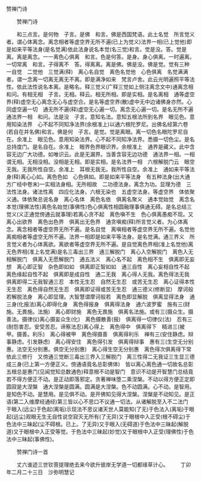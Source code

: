   赞禅门诗
　　




　　赞禅门诗

　　和三点言。是何物　子言。是佛　和言。佛是西国梵语。此土名觉　所言觉义者。谓心体离念。离念相者等虚空界无所不遍(已上为觉义)法界一相(已上觉他)即是如来平等法身(是名觉满)依此法身说名本觉(名三觉)和言。觉是没。答。觉是离。离是离念。一一离色心俱离　和言。色是何答。是身。身心俱离。一时遍离。一切常离　和言。子得离不　答。得离离。离是佛。佛是没。佛是觉。觉有三种　一自觉　二觉他　三觉满(释)　离心名自觉　离色名觉他　心色俱离　名觉满满者。谓一念离一切离无离无不离。即是满净如来　梵言卢舍。此云光明遍照平等法性。依此法性说名本离。是略名。释三觉义(广释三觉如上侧注离念文中)通离念相　和问。有相无相　子言。无相。释云。相无所相。即是实相。是名离相　通等虚空界(释)虚空无心离念无心与虚空合。是名等虚空界(散)虚中无中边诸佛身亦然。心同虚空遍一切　通无所不遍(释)虚空无心遍一切。离念无心遍一切。是名无所不遍　通法界一相　和问。法是没　子言。意知名法。意知五根法所到名界　眼见色。意用知染法界　心不起不同知净法界(余根准上)以通六根陀罗尼。出佛名经第六卷(若自在并名佛)和言。佛是何　子言。是觉。觉是离眼。离一切色名眼陀罗尼自在。余准上　眼见色。意用知染法界。心不起不同知净法界。悉摄一切色尘。是名总持度门。是名自在。余准上　眼界色界眼识界。余根准上　通界是藏义。此中含容无边广大功德。如唯识云。此是无漏界。当善含容无边功德　通法界一相。一相谓无相。无相没相。没相是无相。即是实相。是名法界一相　六根解脱门云　眼空无我。无我所性自空。余准上　耳根无我无。我所性自空。余准上　通如来平等法身(释)离心心如。离色色如　心色俱如。即是如来平等法身　有五种法身(出大通方广经中卷末)一实相法身相。无所相故　二功德法身。离念为功。显理为德　三法性法身。诸法性离　四应化法身。六根无染也　五虚空法身。等虚空界　体依聚义通。体依聚总说名身　离心名体　离色名依　俱离名聚义　通本觉始觉　离念名本觉(理佛法性)离色名始觉(事佛性)色心俱离性相圆融理事俱通无碍。是名总结三觉义(义正通觉傍通云就事理)若离心贪不起　离色嗔不生　色心俱离愚痴不现。又离心出欲界　离色出色界　俱离出无色界　通贪嗔痴(释)所言觉义者。为心体离念。离念相者等虚空界无所不遍。是名自觉　离嗔相者等虚空界无所不遍。名觉他　离痴相者等虚空无所不遍。法界一相即是如来平等法身。是名觉满。通三界义　所言觉义者为心体离欲。离欲者等虚空界无所不遍。是自觉离色界相(准上名觉他)离无色界相(准上名觉满)是名三毒出三界　通三解脱门　离心入空解脱门　离色入无相解脱门　俱离入无愿解脱门　通五法义　离心名不起　离色相不生　俱离即无妄想　离心即正智　杂色即如如　俱离即正智如如　通三自性　离心妄相自性不起　离色缘起自性不起　俱离即是成自性　通二无我　离心得人无我。离色得法无我　俱离即得二无我智通三忍　本性无生忍　自然无生忍　或苦无生忍　离心证得本性无生忍　离色得自然无生忍　俱离即证得或苦无生忍　通三德义(修断显)　摩诃般若解脱法身　离心即显理。大智慧谓摩诃般若　离色即显解脱　俱离显得法身　通三身(化报法)离心即得化身　离色得报身　俱离得法身　通六波罗蜜　施有三(财施。无畏施。法施)　离心即财施　离色无畏施　俱离名法施。或有三(摄众生。摄善法。摄律仪)离心摄妄众生(化)　离色摄散善(报)　俱离得一切律仪(法)　忍有三(耐怨害忍。安受苦忍。谛察法忍)离心得上　离色得中　俱离得下　精进三(被甲。摄善。利乐)　离心得被甲　离色得摄善　俱离得利乐　禅有三(安住静虑。辩事静虑。引发静虑)　离心得安住　离色得引发　俱离得辩事　惠有三(生空无分别惠。法空无分别惠。俱空无分别惠)　离心得生空无分别惠　离色得次俱离得下常依此三修行　又傍通三觉断三毒出三界入三解脱门　离三性得二无我证三生显三德成三身(已上第一方便正义。傍通语竟名总彰佛体)　皆以离心离色通一切故名总彰　五根总是惠门(见闻觉知总数通色)释意根不动是智门　意识不动是开智慧门总结竟　若不得方便正不动。是正动即落邪定。贪著禅味堕二乘涅槃。不动以得方便正定即圆寂是大涅槃　通大涅槃是圆满。圆满是大涅槃。色不动圆满。心不动。是智用。是知色不动。是慧用。是见俱不动。是开佛知见得大涅槃。涅槃是不动知见。是正语(第二入维摩经通经)第三皆以心不思口不议通一切法。从诸解脱至入不二法门　于眼入(远尘)于色起(离垢)示现法不思议诸天世人莫能知(了无)于色法入(离垢)于眼起(远尘)观眼无生无自性说空寂灭无所有(了无异)又于眼根中入正受(根不碍尘)于色法中三昧起(尘不碍根。已上。了无异)又于眼入(无碍道)于色法中三昧起(解脱道)又于眼根中入正受等觉。于色法中三昧起(妙觉)又于眼根中入正受(理佛性)于色法中三昧起(事佛性)。

　　赞禅门诗一首

　　丈六谁迹三世钦菩提理绝去来今欲升彼岸无学道一切都缘草计心。
　　丁卯年二月二十三日　沙弥明慧记

